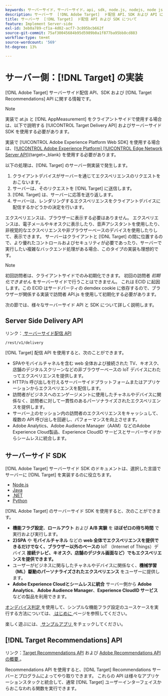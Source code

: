 ```yaml
---
keywords: サーバーサイド，サーバーサイド，api, sdk, node.js, nodejs, node js, recommendations api, api, api, サーバーサイド 1
description: サーバーサ  [!DNL Adobe Target]  ド配信 API、SDK および API につい  [!DNL Target Recommendations]  説明します。
title: サーバーサ  [!DNL Target]  ド配信 API および SDK について
feature: Implement Server-side
exl-id: 3eb0a789-cf1a-4d02-acf7-3c895bcb662f
source-git-commit: 75af30045684b95d5989b0a1f877ba95bb8cd883
workflow-type: tm+mt
source-wordcount: '569'
ht-degree: 13%

---
```


# サーバー側：[!DNL Target] の実装

[!DNL Adobe Target] サーバーサイド配信 API、SDK および [!DNL Target Recommendations] API に関する情報です。

>[!NOTE]
>
>実装で at.js と [!DNL AppMeasurement] をクライアントサイドで使用する場合は、以下で説明する [!UICONTROL Target Delivery API] およびサーバーサイド SDK を使用する必要があります。
>
>実装で [!UICONTROL Adobe Experience Platform Web SDK] を使用する場合は、[[!UICONTROL Adobe Experience Platform] [!UICONTROL Edge Network Server API]](https://experienceleague.adobe.com/ja/docs/experience-platform/edge-network-server-api/overview){target=_blank} を使用する必要があります。

以下の処理は、[!DNL Target] のサーバー側実装で発生します。

1. クライアントデバイスがサーバーを通じてエクスペリエンスのリクエストをおこないます。
1. サーバーは、そのリクエストを [!DNL Target] に送信します。
1. [!DNL Target] は、サーバーに応答を送り返します。
1. サーバーは、レンダリングするエクスペリエンスをクライアントデバイスに配信するかどうかの決定を行います。

エクスペリエンスは、ブラウザーに表示する必要はありません。 エクスペリエンスは、電子メールやキオスクに表示したり、音声アシスタントを使用したり、非視覚的なエクスペリエンスや非ブラウザーベースのデバイスを使用したりして、表示できます。 サーバーはクライアントと [!DNL Target] の間に位置するので、より優れたコントロールおよびセキュリティが必要であったり、サーバーで実行したい複雑なバックエンド処理がある場合、このタイプの実装も理想的です。

>[!NOTE]
>
>初回訪問者は、クライアントサイドでのみ初期化できます。 初回の訪問者 *初期化できません* をサーバーサイドで行うことはできません。 これは ECID に起因します。この ECID はサードパーティの demdex cookie に依存するので、ブラウザーが関係する実装で訪問者 API.js を使用して初期化する必要があります。

次の節では、様々なサーバーサイド API と SDK について詳しく説明します。

## Server Side Delivery API

リンク：[ サーバーサイド配信 API](/help/dev/implement/delivery-api/overview.md)

`/rest/v1/delivery`

[!DNL Target] 配信 API を使用すると、次のことができます。

* SPAやモバイルチャネルを含む web 全体および接続された TV、キオスク、店舗のデジタルスクリーンなどの非ブラウザーベースの IoT デバイスにわたってエクスペリエンスを提供します。
* HTTP/s 呼び出しを行えるサーバーサイドプラットフォームまたはアプリケーションからエクスペリエンスを配信します。
* 訪問者がビジネスへのエンゲージメントに使用したチャネルやデバイスに関係なく、訪問者に対して一貫性のあるパーソナライズされたエクスペリエンスを提供します。
* サーバー上のセッション内の訪問者のエクスペリエンスをキャッシュして、複数の API 呼び出しを回避し、パフォーマンスを向上させます。
* Adobe Analytics、Adobe Audience Manager（AAM）などのAdobe Experience Cloud製品、Experience CloudID サービスとサーバーサイドからシームレスに統合します。

## サーバーサイド SDK

[!DNL Adobe Target] サーバーサイド SDK のドキュメントは、選択した言語でサーバーに [!DNL Target] を実装するのに役立ちます。

* [Node.js](node-js/overview.md)
* [Java](java/overview.md)
* [.NET](net/overview.md)
* [Python](python/overview.md)

[!DNL Adobe Target] のサーバーサイド SDK を使用すると、次のことができます。

* **機能フラグ設定**、**ロールアウト** および **A/B 実験** を **ほぼゼロの待ち時間** で実行および実行します。
* **2&rbrace;SPA** や **モバイルチャネル** などの **web 全体でエクスペリエンスを提供できるだけでなく、ブラウザー以外のベースの** IoT （Internet of Things）デバイス **接続テレビ、キオスク、店舗のデジタル画面など）でもエクスペリエンスを提供できます。**
* ユーザーがビジネスに関与したチャネルやデバイスに関係なく、**機械学習（ML）駆動のパーソナライズされたエクスペリエンス** をユーザーに提供します。
* **Adobe Experience Cloudとシームレスに統合** サーバー側から **Adobe Analytics**、**Adobe Audience Manager**、**Experience CloudID サービス** などの製品を利用できます。

[ オンデバイス判定 ](sdk-guides/getting-started/getting-started.md) を使用して、シンプルな機能フラグ設定のユースケースを実行する方法については、[ はじめに ](sdk-guides/on-device-decisioning/overview.md) ページを参照してください。

楽しく遊ぶには、[ サンプルアプリ ](sdk-guides/sample-apps/sample-apps.md) をチェックしてください。

## [!DNL Target Recommendations] API

リンク：[Target Recommendations API](https://developers.adobetarget.com/api/recommendations) および [Adobe Recommendations API の概要 ](../../before-administer/recs-api/overview.md)。

Recommendations API を使用すると、[!DNL Target] Recommendations サーバーとプログラムによってやり取りできます。 これらの API は様々なアプリケーションスタックと統合して、通常 [!DNL Target] ユーザーインターフェイスからおこなわれる関数を実行できます。
